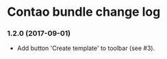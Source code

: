 # Contao bundle change log

### 1.2.0 (2017-09-01)

 * Add button 'Create template' to toolbar (see #3).